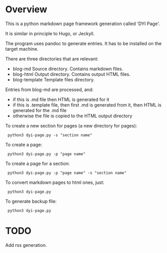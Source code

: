 
# Overview

This is a python markdown page framework generation called 'DYI Page'.

It is similar in principle to Hugo, or Jeckyll.

The program uses pandoc to generate entries. It has to be installed on the target machine.

There are three directories that are relevant:
- blog-md Source directory. Contains markdown files.
- blog-html Output directory. Contains output HTML files.
- blog-template Template files directory.

Entries from blog-md are processed, and:
- if this is .md file then HTML is generated for it
- if this is .template file, then first .md is generated from it, then HTML is generated for the .md file
- otherwise the file is copied to the HTML output directory

To create a new section for pages (a new directory for pages):
```
 python3 dyi-page.py -s "section name"
```

To create a page:
```
 python3 dyi-page.py -p "page name"
```

To create a page for a section:
```
 python3 dyi-page.py -p "page name" -s "section name"
```

To convert markdown pages to html ones, just:
```
 python3 dyi-page.py
```

To generate backup file:
```
 python3 dyi-page.py
```

# TODO
Add rss generation.
